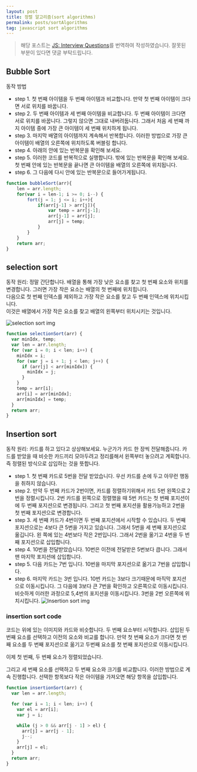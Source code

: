 ```yaml
---
layout: post
title: 정렬 알고리즘(sort algorithms)
permalink: posts/sortAlgorithms
tag: javascript sort algorithms
---
```


> 해당 포스트는 [JS: Interview Questions](https://khan4019.github.io/front-end-Interview-Questions/sort.html)를 번역하여 작성하였습니다. 잘못된 부분이 있다면 댓글 부탁드립니다.

## Bubble Sort

동작 방법

- step 1. 첫 번째 아이템을 두 번째 아이템과 비교합니다. 만약 첫 번째 아이템이 크다면 서로 위치를 바꿉니다.
- step 2. 두 번째 아이템과 세 번째 아이템을 비교합니다. 두 번째 아이템이 크다면 서로 위치를 바꿉니다. 그렇지 않으면 그대로 내버려둡니다. 그래서 처음 세 번째 까지 아이템 중에 가장 큰 아이템이 세 번째 위치하게 됩니다.
- step 3. 마지막 배열의 아이템까지 계속해서 반복합니다. 이러한 방법으로 가장 큰 아이템이 배열의 오른쪽에 위치하도록 버블링 합니다.
- step 4. 아래의 안에 있는 반복문을 확인해 보세요.
- step 5. 이러한 코드를 반복적으로 실행합니다. 밖에 있는 반복문을 확인해 보세요. 첫 번째 안에 있는 반복문을 끝나면 큰 아이템을 배열의 오른쪽에 위치됩니다.
- step 6. 그 다음에 다시 안에 있는 반복문으로 들어가게됩니다.

```javascript
function bubbleSort(arr){
    len = arr.length;
    for(var i = len-1; i >= 0; i--) {
        fort(j = 1; j <= i; i++){
            if(arr[j-1] > arr[j]){
                var temp = arr[j-1];
                arr[j-1] = arr[j];
                arr[j] = temp;
            }
        }
    }
    return arr;
}
```

## selection sort

동작 원리: 정말 간단합니다. 배열을 통해 가장 낮은 요소를 찾고 첫 번째 요소와 위치를 변경합니다. 그러면 가장 작은 요소는 배열의 첫 번째에 위치힙니다.  
다음으로 첫 번째 인덱스를 제외하고 가장 작은 요소를 찾고 두 번째 인덱스에 위치시킵니다.  
이것은 배열에서 가장 작은 요소를 찾고 배열의 왼쪽부터 위치시키는 것입니다.

![selection sort img](https://khan4019.github.io/front-end-Interview-Questions/images/selectionSort.png)

```javascript
function selectionSort(arr) {
  var minIdx, temp;
  var len = arr.length;
  for (var i = 0; i < len; i++) {
    minIdx = i;
    for (var j = i + 1; j < len; j++) {
      if (arr[j] < arr[minIdx]) {
        minIdx = j;
      }
    }
    temp = arr[i];
    arr[i] = arr[minIdx];
    arr[minIdx] = temp;
  }
  return arr;
}
```

## Insertion sort

동작 원리: 카드를 하고 있다고 상상해보세요. 누군가가 카드 한 장씩 전달해줍니다. 카드를 받았을 때 비슷한 카드끼리 모아두려고 정리를해서 왼쪽부터 놓으려고 계획합니다. 즉 정렬된 방식으로 삽입하는 것을 뜻합니다.

- step 1. 첫 번째 카드로 5번을 전달 받았습니다. 우선 카드를 손에 두고 아무런 행동을 취하지 않습니다.
- step 2. 만약 두 번째 카드가 2번이면, 카드를 정렬하기위해서 카드 5번 왼쪽으로 2번을 정렬시킵니다. 2번 카드를 왼쪽으로 정렬했을 때 5번 카드는 첫 번째 포지션이에 두 번째 포지션으로 변경됩니다. 그리고 첫 번째 포지션을 활용가능하고 2번을 첫 번째 포지션으로 변경합니다.
- step 3. 세 번째 카드가 4번이면 두 번째 포지션에서 시작할 수 있습니다. 두 번째 포지션으로는 4보다 큰 5번을 가지고 있습니다. 그래서 5번을 세 번째 포지션으로 옮깁니다. 왼 쪽에 있는 4번보다 작은 2번입니다. 그래서 2번을 옮기고 4번을 두 번째 포지션으로 삽입합니다.
- step 4. 10번을 전달받았습니다. 10번은 이전에 전달받은 5번보다 큽니다. 그래서 맨 마지막 포지션에 삽입합니다.
- step 5. 다음 카드는 7번 입니다. 10번을 마지막 포지션으로 옮기고 7번을 삽입합니다.
- step 6. 마지막 카드는 3번 입니다. 10번 카드는 3보다 크기때문에 마직막 포지션으로 이동시킵니다. 그 다음에 3보다 큰 7번을 확인하고 오른쪽으로 이동시킵니다. 비슷하게 이러한 과정으로 5,4번의 포지션을 이동시킵니다. 3번을 2번 오른쪽에 위치시킵니다.
  ![Insertion sort img](https://khan4019.github.io/front-end-Interview-Questions/images/insertionSort.png)

### insertion sort code

코드는 위에 있는 이미지와 카드와 비슷합니다. 두 번째 요소부터 시작합니다. 삽입된 두 번째 요소를 선택하고 이전의 요소와 비교를 합니다. 만약 첫 번째 요소가 크다면 첫 번째 요소를 두 번째 포지션으로 옮기고 두번째 요소를 첫 번째 포지션으로 이동시킵니다.

이제 첫 번째, 두 번째 요소가 정렬되었습니다.

그리고 세 번째 요소를 선택하고 두 번째 요소와 크기를 비교합니다. 이러한 방법으로 계속 진행합니다. 선택한 항목보다 작은 아이템을 가져오면 해당 항목을 삽입합니다.

```javascript
function insertionSort(arr) {
  var len = arr.length;

  for (var i = 1; i < len; i++) {
    var el = arr[i];
    var j = i;

    while (j > 0 && arr[j - 1] > el) {
      arr[j] = arr[j - 1];
      j--;
    }
    arr[j] = el;
  }
  return arr;
}
```
